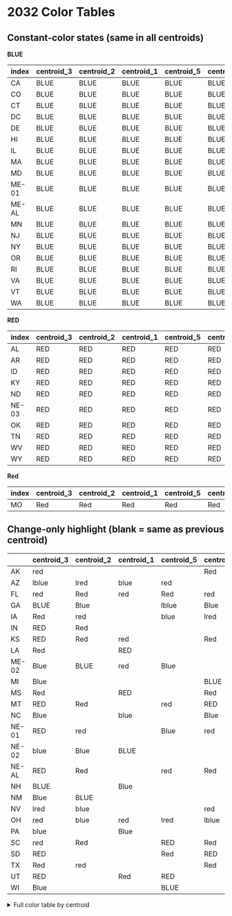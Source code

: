 # 2032 Color Tables

## Constant-color states (same in all centroids)

**BLUE**

| index   | centroid_3   | centroid_2   | centroid_1   | centroid_5   | centroid_4   | __color__   |
|:--------|:-------------|:-------------|:-------------|:-------------|:-------------|:------------|
| CA      | BLUE         | BLUE         | BLUE         | BLUE         | BLUE         | BLUE        |
| CO      | BLUE         | BLUE         | BLUE         | BLUE         | BLUE         | BLUE        |
| CT      | BLUE         | BLUE         | BLUE         | BLUE         | BLUE         | BLUE        |
| DC      | BLUE         | BLUE         | BLUE         | BLUE         | BLUE         | BLUE        |
| DE      | BLUE         | BLUE         | BLUE         | BLUE         | BLUE         | BLUE        |
| HI      | BLUE         | BLUE         | BLUE         | BLUE         | BLUE         | BLUE        |
| IL      | BLUE         | BLUE         | BLUE         | BLUE         | BLUE         | BLUE        |
| MA      | BLUE         | BLUE         | BLUE         | BLUE         | BLUE         | BLUE        |
| MD      | BLUE         | BLUE         | BLUE         | BLUE         | BLUE         | BLUE        |
| ME-01   | BLUE         | BLUE         | BLUE         | BLUE         | BLUE         | BLUE        |
| ME-AL   | BLUE         | BLUE         | BLUE         | BLUE         | BLUE         | BLUE        |
| MN      | BLUE         | BLUE         | BLUE         | BLUE         | BLUE         | BLUE        |
| NJ      | BLUE         | BLUE         | BLUE         | BLUE         | BLUE         | BLUE        |
| NY      | BLUE         | BLUE         | BLUE         | BLUE         | BLUE         | BLUE        |
| OR      | BLUE         | BLUE         | BLUE         | BLUE         | BLUE         | BLUE        |
| RI      | BLUE         | BLUE         | BLUE         | BLUE         | BLUE         | BLUE        |
| VA      | BLUE         | BLUE         | BLUE         | BLUE         | BLUE         | BLUE        |
| VT      | BLUE         | BLUE         | BLUE         | BLUE         | BLUE         | BLUE        |
| WA      | BLUE         | BLUE         | BLUE         | BLUE         | BLUE         | BLUE        |

**RED**

| index   | centroid_3   | centroid_2   | centroid_1   | centroid_5   | centroid_4   | __color__   |
|:--------|:-------------|:-------------|:-------------|:-------------|:-------------|:------------|
| AL      | RED          | RED          | RED          | RED          | RED          | RED         |
| AR      | RED          | RED          | RED          | RED          | RED          | RED         |
| ID      | RED          | RED          | RED          | RED          | RED          | RED         |
| KY      | RED          | RED          | RED          | RED          | RED          | RED         |
| ND      | RED          | RED          | RED          | RED          | RED          | RED         |
| NE-03   | RED          | RED          | RED          | RED          | RED          | RED         |
| OK      | RED          | RED          | RED          | RED          | RED          | RED         |
| TN      | RED          | RED          | RED          | RED          | RED          | RED         |
| WV      | RED          | RED          | RED          | RED          | RED          | RED         |
| WY      | RED          | RED          | RED          | RED          | RED          | RED         |

**Red**

| index   | centroid_3   | centroid_2   | centroid_1   | centroid_5   | centroid_4   | __color__   |
|:--------|:-------------|:-------------|:-------------|:-------------|:-------------|:------------|
| MO      | Red          | Red          | Red          | Red          | Red          | Red         |

## Change-only highlight (blank = same as previous centroid)

|       | centroid_3   | centroid_2   | centroid_1   | centroid_5   | centroid_4   |
|:------|:-------------|:-------------|:-------------|:-------------|:-------------|
| AK    | red          |              |              |              | Red          |
| AZ    | lblue        | lred         | blue         | red          |              |
| FL    | red          | Red          | red          | Red          | red          |
| GA    | BLUE         | Blue         |              | lblue        | Blue         |
| IA    | Red          | red          |              | blue         | lred         |
| IN    | RED          | Red          |              |              |              |
| KS    | RED          | Red          | red          |              | Red          |
| LA    | Red          |              | RED          |              |              |
| ME-02 | Blue         | BLUE         | red          | Blue         |              |
| MI    | Blue         |              |              |              | BLUE         |
| MS    | Red          |              | RED          |              | Red          |
| MT    | RED          | Red          |              | red          | RED          |
| NC    | Blue         |              | blue         |              | Blue         |
| NE-01 | RED          | red          |              | Blue         | red          |
| NE-02 | blue         | Blue         | BLUE         |              |              |
| NE-AL | RED          | Red          |              | red          | Red          |
| NH    | BLUE         |              | Blue         |              |              |
| NM    | Blue         | BLUE         |              |              |              |
| NV    | lred         | blue         |              |              | red          |
| OH    | red          | blue         | red          | lred         | lblue        |
| PA    | blue         |              | Blue         |              |              |
| SC    | red          | Red          |              | RED          | Red          |
| SD    | RED          |              |              | Red          | RED          |
| TX    | Red          | red          |              |              | Red          |
| UT    | RED          |              | Red          | RED          |              |
| WI    | Blue         |              |              | BLUE         |              |

<details><summary>Full color table by centroid</summary>


|       | centroid_3   | centroid_2   | centroid_1   | centroid_5   | centroid_4   |
|:------|:-------------|:-------------|:-------------|:-------------|:-------------|
| AK    | red          | red          | red          | red          | Red          |
| AL    | RED          | RED          | RED          | RED          | RED          |
| AR    | RED          | RED          | RED          | RED          | RED          |
| AZ    | lblue        | lred         | blue         | red          | red          |
| CA    | BLUE         | BLUE         | BLUE         | BLUE         | BLUE         |
| CO    | BLUE         | BLUE         | BLUE         | BLUE         | BLUE         |
| CT    | BLUE         | BLUE         | BLUE         | BLUE         | BLUE         |
| DC    | BLUE         | BLUE         | BLUE         | BLUE         | BLUE         |
| DE    | BLUE         | BLUE         | BLUE         | BLUE         | BLUE         |
| FL    | red          | Red          | red          | Red          | red          |
| GA    | BLUE         | Blue         | Blue         | lblue        | Blue         |
| HI    | BLUE         | BLUE         | BLUE         | BLUE         | BLUE         |
| IA    | Red          | red          | red          | blue         | lred         |
| ID    | RED          | RED          | RED          | RED          | RED          |
| IL    | BLUE         | BLUE         | BLUE         | BLUE         | BLUE         |
| IN    | RED          | Red          | Red          | Red          | Red          |
| KS    | RED          | Red          | red          | red          | Red          |
| KY    | RED          | RED          | RED          | RED          | RED          |
| LA    | Red          | Red          | RED          | RED          | RED          |
| MA    | BLUE         | BLUE         | BLUE         | BLUE         | BLUE         |
| MD    | BLUE         | BLUE         | BLUE         | BLUE         | BLUE         |
| ME-01 | BLUE         | BLUE         | BLUE         | BLUE         | BLUE         |
| ME-02 | Blue         | BLUE         | red          | Blue         | Blue         |
| ME-AL | BLUE         | BLUE         | BLUE         | BLUE         | BLUE         |
| MI    | Blue         | Blue         | Blue         | Blue         | BLUE         |
| MN    | BLUE         | BLUE         | BLUE         | BLUE         | BLUE         |
| MO    | Red          | Red          | Red          | Red          | Red          |
| MS    | Red          | Red          | RED          | RED          | Red          |
| MT    | RED          | Red          | Red          | red          | RED          |
| NC    | Blue         | Blue         | blue         | blue         | Blue         |
| ND    | RED          | RED          | RED          | RED          | RED          |
| NE-01 | RED          | red          | red          | Blue         | red          |
| NE-02 | blue         | Blue         | BLUE         | BLUE         | BLUE         |
| NE-03 | RED          | RED          | RED          | RED          | RED          |
| NE-AL | RED          | Red          | Red          | red          | Red          |
| NH    | BLUE         | BLUE         | Blue         | Blue         | Blue         |
| NJ    | BLUE         | BLUE         | BLUE         | BLUE         | BLUE         |
| NM    | Blue         | BLUE         | BLUE         | BLUE         | BLUE         |
| NV    | lred         | blue         | blue         | blue         | red          |
| NY    | BLUE         | BLUE         | BLUE         | BLUE         | BLUE         |
| OH    | red          | blue         | red          | lred         | lblue        |
| OK    | RED          | RED          | RED          | RED          | RED          |
| OR    | BLUE         | BLUE         | BLUE         | BLUE         | BLUE         |
| PA    | blue         | blue         | Blue         | Blue         | Blue         |
| RI    | BLUE         | BLUE         | BLUE         | BLUE         | BLUE         |
| SC    | red          | Red          | Red          | RED          | Red          |
| SD    | RED          | RED          | RED          | Red          | RED          |
| TN    | RED          | RED          | RED          | RED          | RED          |
| TX    | Red          | red          | red          | red          | Red          |
| UT    | RED          | RED          | Red          | RED          | RED          |
| VA    | BLUE         | BLUE         | BLUE         | BLUE         | BLUE         |
| VT    | BLUE         | BLUE         | BLUE         | BLUE         | BLUE         |
| WA    | BLUE         | BLUE         | BLUE         | BLUE         | BLUE         |
| WI    | Blue         | Blue         | Blue         | BLUE         | BLUE         |
| WV    | RED          | RED          | RED          | RED          | RED          |
| WY    | RED          | RED          | RED          | RED          | RED          |

</details>
